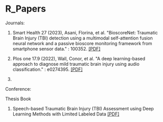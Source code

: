 # R_Papers

Journals:

1. Smart Health 27 (2023), Asani, Florina, et al. "BioscoreNet: Traumatic Brain Injury (TBI) detection using a multimodal self-attention fusion neural network and a passive bioscore monitoring framework from smartphone sensor data." : 100352. [[PDF]](https://github.com/MezbahJUCSE39/R_Papers/blob/main/Concussion_Audio_DL/1-s2.0-S2352648322000861-main.pdf)

2. Plos one 17.9 (2022), Wall, Conor, et al. "A deep learning-based approach to diagnose mild traumatic brain injury using audio classification." : e0274395. [[PDF]](https://github.com/MezbahJUCSE39/R_Papers/blob/main/Concussion_Audio_DL/journal.pone.0274395.pdf)
3. 

Conference:

Thesis Book
1. Speech-based Traumatic Brain Injury (TBI) Assessment using Deep Learning Methods with Limited Labeled Data [[PDF]](https://github.com/MezbahJUCSE39/R_Papers/blob/main/Concussion_Audio_DL/Apiwat_MS_thesis_final_draft_0.pdf)
